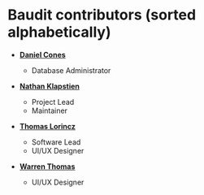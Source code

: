 Baudit contributors (sorted alphabetically)
============================================

*   **[Daniel Cones](https://github.com/dcones)**
    
    *   Database Administrator

*   **[Nathan Klapstien](https://github.com/nklapste)**

    *   Project Lead
    *   Maintainer

*   **[Thomas Lorincz](https://github.com/thomaslorincz)**

    *   Software Lead
    *   UI/UX Designer
*   **[Warren Thomas](https://github.com/wlt30)**
    
    * UI/UX Designer
